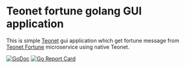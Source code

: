 # Teonet fortune golang GUI application

This is simple [Teonet](https://github.com/teonet-go/teonet) gui application which get fortune message from [Teonet Fortune](https://github.com/teonet-go/teofortune-gui) microservice using native Teonet.

[![GoDoc](https://godoc.org/github.com/teonet-go/teofortune-gui?status.svg)](https://godoc.org/github.com/teonet-go/teofortune-gui/)
[![Go Report Card](https://goreportcard.com/badge/github.com/teonet-go/teofortune-gui)](https://goreportcard.com/report/github.com/teonet-go/teofortune-gui)
